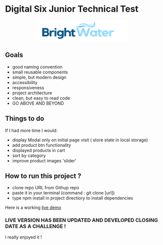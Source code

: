 # Digital Six Junior Technical Test

<p align="center">
<img src="https://github.com/pawelkom88/bright-water/blob/main/bright-water/src/assets/images/logo.png?raw=true" alt="Project logo" width="300" height="70"/>
</p>

## Goals
- good naming convention
- small reusable components
- simple, but modern design
- accessibility
- responsiveness
- project architecture
- clean, but easy to read code
- GO ABOVE AND BEYOND


## Things to do
If I had more time I would:
- display Modal only on initial page visit ( store state in local storage)
- add product btn functionality
- displayed products in cart
- sort by category
- improve product images 'slider'

## How to run this project ?
- clone repo URL from Githup repo
- paste it in your terminal (command : git clone [url])
- type npm install in project directiory to install dependencies 

Here is a working [live demo ](https://brightwater1.netlify.app/)

### LIVE VERSION HAS BEEN UPDATED AND DEVELOPED CLOSING DATE AS A CHALLENGE !

I really enjoyed it ! 
